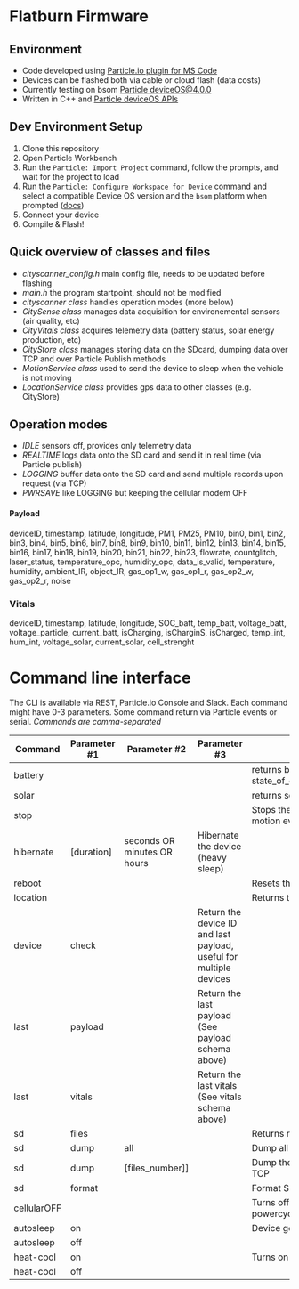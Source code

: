 # Flatburn Firmware

## Environment
- Code developed using [Particle.io plugin for MS Code](https://www.particle.io/workbench/)
- Devices can be flashed both via cable or cloud flash (data costs)
- Currently testing on bsom [Particle deviceOS@4.0.0](https://docs.particle.io/reference/device-os/firmware)
- Written in C++ and [Particle deviceOS APIs](https://docs.particle.io/reference/device-os/firmware/)

## Dev Environment Setup

1. Clone this repository
2. Open Particle Workbench
3. Run the `Particle: Import Project` command, follow the prompts, and wait for the project to load
4. Run the `Particle: Configure Workspace for Device` command and select a compatible Device OS version and the `bsom` platform when prompted ([docs](https://docs.particle.io/tutorials/developer-tools/workbench/#cloud-build-and-flash))
5. Connect your device
6. Compile & Flash!

## Quick overview of classes and files
- *cityscanner_config.h* main config file, needs to be updated before flashing
- *main.h* the program startpoint, should not be modified
- *cityscanner class* handles operation modes (more below)
- *CitySense class* manages data acquisition for environemental sensors (air quality, etc)
- *CityVitals class* acquires telemetry data (battery status, solar energy production, etc)
- *CityStore class* manages storing data on the SDcard, dumping data over TCP and over Particle Publish methods
- *MotionService class* used to send the device to sleep when the vehicle is not moving
- *LocationService class* provides gps data to other classes (e.g. CityStore)

## Operation modes
- *IDLE* sensors off, provides only telemetry data
- *REALTIME* logs data onto the SD card and send it in real time (via Particle publish)
- *LOGGING* buffer data onto the SD card and send multiple records upon request (via TCP)
- *PWRSAVE* like LOGGING but keeping the cellular modem OFF


#### Payload

deviceID, timestamp, latitude, longitude, PM1, PM25, PM10, bin0, bin1, bin2, bin3, bin4, bin5, bin6, bin7, bin8, bin9, bin10, bin11, bin12, bin13, bin14, bin15, bin16, bin17, bin18, bin19, bin20, bin21, bin22, bin23, flowrate, countglitch, laser_status, temperature_opc, humidity_opc, data_is_valid, temperature, humidity, ambient_IR, object_IR, gas_op1_w, gas_op1_r, gas_op2_w, gas_op2_r, noise

### Vitals
deviceID, timestamp, latitude, longitude, SOC_batt, temp_batt, voltage_batt, voltage_particle, current_batt, isCharging, isCharginS, isCharged, temp_int, hum_int, voltage_solar, current_solar, cell_strenght

# Command line interface
The CLI is available via REST, Particle.io Console and Slack. Each command might have 0-3 parameters. Some command return via Particle events or serial. *Commands are comma-separated* 

Command | Parameter #1 | Parameter #2 | Parameter #3 | Description
--------|--------------|--------------|--------------|-------------
battery |              |              |               | returns battery state_of_charge,temperature,voltage,voltage_alt,current,isCharging
solar   |              |              |               | returns solar panel voltage,current 
stop | || |Stops the device (light sleep) for 12hours or until it woken up by a motion even 
hibernate | [duration] | seconds OR minutes OR hours| Hibernate the device (heavy sleep)
reboot  | | | | Resets the device to default
location | | | | Returns the latest known GPS coordinates
device | check | | Return the device ID and last payload, useful for multiple devices
last | payload | | Return the last payload (See payload schema above)
last | vitals | |  Return the last vitals (See vitals schema above)
sd | files | | | Returns n. of files buffered in the SD card
sd | dump | all | | Dump all files queued on the SD to mongoDB via TCP
sd | dump | [files_number]] | | Dump the number of files passed as parameter to mongoDB via TCP
sd | format | | | Format SD card *DO NOT USE*
cellularOFF | | | | Turns off the cellular modem untill the device is manually powercycled 
autosleep | on | | | Device goes to sleep after x minutes of no montion
autosleep | off | | | 
heat-cool | on | | | Turns on the heater or the fan
heat-cool | off | | |
